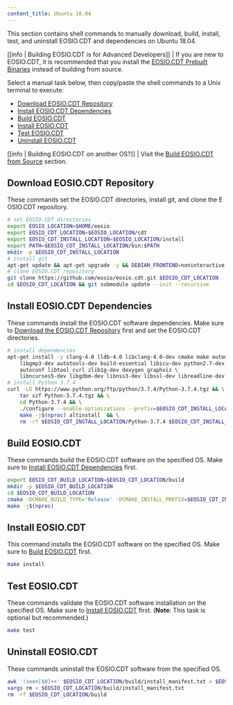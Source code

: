 ```yaml
---
content_title: Ubuntu 18.04
---
```


<!-- This document is aggregated by our internal documentation tool to generate EOSIO.CDT documentation. The code within the codeblocks below is used in our CI/CD. It will be converted line by line into statements inside of a temporary Dockerfile and used to build our docker tag for this OS. Therefore, COPY and other Dockerfile-isms are not permitted. Code changes will update hashes and regenerate new docker images, so use with caution and do not modify unless necessary. -->

This section contains shell commands to manually download, build, install, test, and uninstall EOSIO.CDT and dependencies on Ubuntu 18.04.

[[info | Building EOSIO.CDT is for Advanced Developers]]
| If you are new to EOSIO.CDT, it is recommended that you install the [EOSIO.CDT Prebuilt Binaries](../../00_install-prebuilt-binaries.md) instead of building from source.

Select a manual task below, then copy/paste the shell commands to a Unix terminal to execute:

* [Download EOSIO.CDT Repository](#download-EOSIO.CDT-repository)
* [Install EOSIO.CDT Dependencies](#install-EOSIO.CDT-dependencies)
* [Build EOSIO.CDT](#build-EOSIO.CDT)
* [Install EOSIO.CDT](#install-EOSIO.CDT)
* [Test EOSIO.CDT](#test-EOSIO.CDT)
* [Uninstall EOSIO.CDT](#uninstall-EOSIO.CDT)

[[info | Building EOSIO.CDT on another OS?]]
| Visit the [Build EOSIO.CDT from Source](../index.md) section.

## Download EOSIO.CDT Repository
These commands set the EOSIO.CDT directories, install git, and clone the EOSIO.CDT repository.
<!-- DAC CLONE -->
```sh
# set EOSIO.CDT directories
export EOSIO_LOCATION=$HOME/eosio
export EOSIO_CDT_LOCATION=$EOSIO_LOCATION/cdt
export EOSIO_CDT_INSTALL_LOCATION=$EOSIO_LOCATION/install
export PATH=$EOSIO_CDT_INSTALL_LOCATION/bin:$PATH
mkdir -p $EOSIO_CDT_INSTALL_LOCATION
# install git
apt-get update && apt-get upgrade -y && DEBIAN_FRONTEND=noninteractive apt-get install -y git
# clone EOSIO.CDT repository
git clone https://github.com/eosio/eosio.cdt.git $EOSIO_CDT_LOCATION
cd $EOSIO_CDT_LOCATION && git submodule update --init --recursive
```
<!-- DAC CLONE END -->

## Install EOSIO.CDT Dependencies
These commands install the EOSIO.CDT software dependencies. Make sure to [Download the EOSIO.CDT Repository](#download-EOSIO.CDT-repository) first and set the EOSIO.CDT directories.
<!-- DAC DEPS -->
```sh
# install dependencies
apt-get install -y clang-4.0 lldb-4.0 libclang-4.0-dev cmake make automake libbz2-dev libssl-dev \
    libgmp3-dev autotools-dev build-essential libicu-dev python2.7-dev \
    autoconf libtool curl zlib1g-dev doxygen graphviz \
    libncurses5-dev libgdbm-dev libnss3-dev libssl-dev libreadline-dev libffi-dev
# install Python 3.7.4
curl -LO https://www.python.org/ftp/python/3.7.4/Python-3.7.4.tgz && \
    tar xzf Python-3.7.4.tgz && \
    cd Python-3.7.4 && \
    ./configure --enable-optimizations --prefix=$EOSIO_CDT_INSTALL_LOCATION && \
    make -j$(nproc) altinstall  && \
    rm -rf $EOSIO_CDT_INSTALL_LOCATION/Python-3.7.4 $EOSIO_CDT_INSTALL_LOCATION/Python-3.7.4.tar.gz
```
<!-- DAC DEPS END -->

## Build EOSIO.CDT
These commands build the EOSIO.CDT software on the specified OS. Make sure to [Install EOSIO.CDT Dependencies](#install-EOSIO.CDT-dependencies) first.
<!-- DAC BUILD -->
```sh
export EOSIO_CDT_BUILD_LOCATION=$EOSIO_CDT_LOCATION/build
mkdir -p $EOSIO_CDT_BUILD_LOCATION
cd $EOSIO_CDT_BUILD_LOCATION
cmake -DCMAKE_BUILD_TYPE='Release' -DCMAKE_INSTALL_PREFIX=$EOSIO_CDT_INSTALL_LOCATION ..
make -j$(nproc)
```
<!-- DAC BUILD END -->

## Install EOSIO.CDT
This command installs the EOSIO.CDT software on the specified OS. Make sure to [Build EOSIO.CDT](#build-EOSIO.CDT) first.
<!-- DAC INSTALL -->
```sh
make install
```
<!-- DAC INSTALL END -->

## Test EOSIO.CDT
These commands validate the EOSIO.CDT software installation on the specified OS. Make sure to [Install EOSIO.CDT](#install-EOSIO.CDT) first. (**Note**: This task is optional but recommended.)
<!-- DAC TEST -->
```sh
make test
```
<!-- DAC TEST END -->

## Uninstall EOSIO.CDT
These commands uninstall the EOSIO.CDT software from the specified OS.
<!-- DAC UNINSTALL -->
```sh
awk '!seen[$0]++' $EOSIO_CDT_LOCATION/build/install_manifest.txt > $EOSIO_CDT_LOCATION/build/install_manifest.txt_deduped && rm -f $EOSIO_CDT_LOCATION/build/install_manifest.txt && mv $EOSIO_CDT_LOCATION/build/install_manifest.txt_deduped $EOSIO_CDT_LOCATION/build/install_manifest.txt
xargs rm < $EOSIO_CDT_LOCATION/build/install_manifest.txt
rm -rf $EOSIO_CDT_LOCATION/build
```
<!-- DAC UNINSTALL END -->